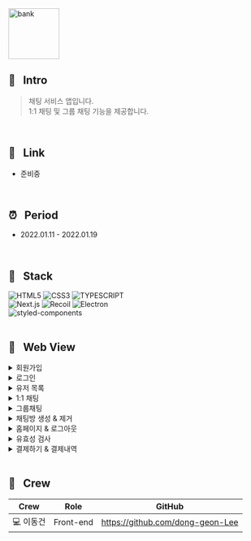 <img width="100" height="100" alt="bank" src="https://user-images.githubusercontent.com/69576865/213332353-1ef2b707-b862-4d18-b4a4-7c9102afaaa1.png">

## :mag_right: &nbsp; Intro
> 채팅 서비스 앱입니다.  
1:1 채팅 및 그룹 채팅 기능을 제공합니다. 
<br/>

## :link: &nbsp; Link
- 준비중
<br/>  

## :alarm_clock: &nbsp; Period
 - 2022.01.11 - 2022.01.19
<br/>

## :seedling: &nbsp; Stack  
![HTML5](https://img.shields.io/badge/HTML5-E34F26?style=for-the-badge&logo=HTML5&logoColor=fff)
![CSS3](https://img.shields.io/badge/CSS3-1572B6?style=for-the-badge&logo=CSS3&logoColor=fff)
![TYPESCRIPT](https://img.shields.io/badge/TypeScript-212121?style=for-the-badge&logo=TypeScript&logoColor=0A9EDC)  
![Next.js](https://img.shields.io/badge/Next.js-000000?style=for-the-badge&logo=Next.js)
![Recoil](https://img.shields.io/badge/Recoil-00A4DC?style=for-the-badge&logo=Relay&logoColor=fff)
![Electron](https://img.shields.io/badge/Electron-47848F?style=for-the-badge&logo=Electron&logoColor=fff)       
![styled-components](https://img.shields.io/badge/styled--Components-DB7093?style=for-the-badge&logo=styled-components&logoColor=fff)
<br/>
<br/>

## :eyes: &nbsp; Web View
<details>
<summary>회원가입</summary>  
<div markdown="1">
</div>
<img width="600" alt=""
 src="https://user-images.githubusercontent.com/69576865/213337422-96798f50-d737-4167-a39e-a911321dbcec.gif">
</details>

<details>
<summary>로그인</summary>  
<div markdown="1">
</div>
<img width="600" alt=""
 src="https://user-images.githubusercontent.com/69576865/213338174-2e2f74ec-405b-4921-a9c1-ef983813ee88.gif">
</details>

<details>
<summary>유저 목록</summary>  
<div markdown="1">
</div>
<img width="600" alt=""
 src="https://user-images.githubusercontent.com/69576865/213339109-7b167428-8ac5-43d1-af82-5b5c47896c40.gif">
</details>

<details>
<summary>1:1 채팅</summary>  
<div markdown="1">
</div>
<img width="600" alt=""
 src="https://user-images.githubusercontent.com/69576865/213340362-9a0eecdd-9680-4a53-87ff-736275cb36aa.gif">
 <img width="600" alt=""
 src="https://user-images.githubusercontent.com/69576865/213340593-1ab77eef-0d30-49ea-87ff-57b126fee979.gif">
</details>

<details>
<summary>그룹채팅</summary>  
<div markdown="1">
</div>
<img width="600" alt=""
 src="https://user-images.githubusercontent.com/69576865/213341713-69bc2bc1-409f-4731-81c2-0c0889ca0dca.gif">
 <img width="600" alt=""
 src="https://user-images.githubusercontent.com/69576865/213342085-7e123469-8910-4587-8c02-5564b3c9027c.gif">
</details>

<details>
<summary>채팅방 생성 & 제거</summary>  
<div markdown="1">
</div>
<img width="600" alt=""
 src="https://user-images.githubusercontent.com/69576865/213344261-53b6a9e0-b523-4e01-8aae-4d0fabc4285c.gif">
</details>

<details>
<summary>홈페이지 & 로그아웃</summary>  
<div markdown="1">
</div>
<img width="600" alt=""
 src="https://user-images.githubusercontent.com/69576865/213344803-03608f7b-6cfe-4261-baa7-6091222d3bdb.gif">
</details>

<details>
<summary>유효성 검사</summary>  
<div markdown="1">
</div>
<img width="600" alt=""
 src="https://user-images.githubusercontent.com/69576865/213346650-556f34aa-cb41-4596-a053-bea346a5b515.gif">
</details> 

<details>
<summary>결제하기 & 결제내역</summary>  
<div markdown="1">
</div>
<img width="600" alt=""
 src="https://user-images.githubusercontent.com/69576865/210479874-093b094a-6929-4c53-b0e3-2c9222212162.gif">
</details> 
</br>

## :bust_in_silhouette: &nbsp; Crew
Crew | Role | GitHub
----- | ----- | -----
💻 이동건 | Front-end | https://github.com/dong-geon-Lee
<br/>
